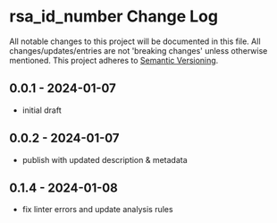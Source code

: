 # rsa_id_number Change Log

All notable changes to this project will be documented in this file. All changes/updates/entries are not 'breaking changes' unless otherwise mentioned.
This project adheres to [Semantic Versioning](http://semver.org/).

## 0.0.1 - 2024-01-07

- initial draft

## 0.0.2 - 2024-01-07

- publish with updated  description & metadata

## 0.1.4 - 2024-01-08

- fix linter errors and update analysis rules